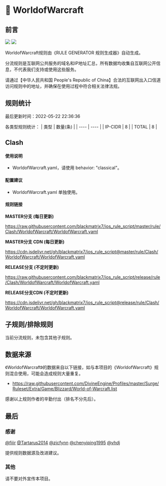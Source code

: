 # 🧸 WorldofWarcraft

## 前言

![](https://shields.io/badge/-移除重复规则-ff69b4) ![](https://shields.io/badge/-IP--CIDR(6)合并-blueviolet) 

WorldofWarcraft规则由《RULE GENERATOR 规则生成器》自动生成。

分流规则是互联网公共服务的域名和IP地址汇总，所有数据均收集自互联网公开信息，不代表我们支持或使用这些服务。

请通过【中华人民共和国 People's Republic of China】合法的互联网出入口信道访问规则中的地址，并确保在使用过程中符合相关法律法规。

## 规则统计

最后更新时间：2022-05-22 22:36:36

各类型规则统计：
| 类型 | 数量(条)  | 
| ---- | ----  |
| IP-CIDR | 8  | 
| TOTAL | 8  | 


## Clash 

#### 使用说明
- WorldofWarcraft.yaml，请使用 behavior: "classical"。

#### 配置建议
- WorldofWarcraft.yaml 单独使用。

#### 规则链接
**MASTER分支 (每日更新)**

https://raw.githubusercontent.com/blackmatrix7/ios_rule_script/master/rule/Clash/WorldofWarcraft/WorldofWarcraft.yaml

**MASTER分支 CDN (每日更新)**

https://cdn.jsdelivr.net/gh/blackmatrix7/ios_rule_script@master/rule/Clash/WorldofWarcraft/WorldofWarcraft.yaml

**RELEASE分支 (不定时更新)**

https://raw.githubusercontent.com/blackmatrix7/ios_rule_script/release/rule/Clash/WorldofWarcraft/WorldofWarcraft.yaml

**RELEASE分支CDN (不定时更新)**

https://cdn.jsdelivr.net/gh/blackmatrix7/ios_rule_script@release/rule/Clash/WorldofWarcraft/WorldofWarcraft.yaml

## 子规则/排除规则


当前分流规则，未包含其他子规则。

## 数据来源

《WorldofWarcraft》的数据来自以下链接，如与本项目的《WorldofWarcraft》规则混合使用，可能会造成规则大量重复。

- https://raw.githubusercontent.com/DivineEngine/Profiles/master/Surge/Ruleset/Extra/Game/Blizzard/World-of-Warcraft.list


感谢以上规则作者的辛勤付出（排名不分先后）。

## 最后

### 感谢

[@fiiir](https://github.com/fiiir) [@Tartarus2014](https://github.com/Tartarus2014) [@zjcfynn](https://github.com/zjcfynn) [@chenyiping1995](https://github.com/chenyiping1995) [@vhdj](https://github.com/vhdj)

提供规则数据源及改进建议。

### 其他

请不要对外宣传本项目。
